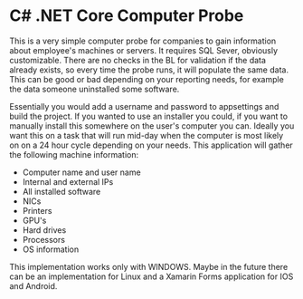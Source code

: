 # C# .NET Core Computer Probe
This is a very simple computer probe for companies to gain information about employee's machines or servers. It requires SQL Sever, obviously customizable. There are no checks in the BL for validation if the data already exists, so every time the probe runs, it will populate the same data. This can be good or bad depending on your reporting needs, for example the data someone uninstalled some software.

Essentially you would add a username and password to appsettings and build the project. If you wanted to use an installer you could, if you want to manually install this somewhere on the user's computer you can. Ideally you want this on a task that will run mid-day when the computer is most likely on on a 24 hour cycle depending on your needs. This application will gather the following machine information:

* Computer name and user name
* Internal and external IPs
* All installed software
* NICs
* Printers
* GPU's
* Hard drives
* Processors
* OS information

This implementation works only with WINDOWS. Maybe in the future there can be an implementation for Linux and a Xamarin Forms application for IOS and Android.
